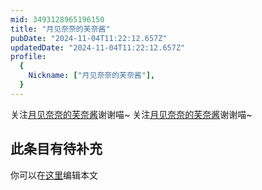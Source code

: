 ```yaml
---
mid: 3493128965196150
title: "月见奈奈的芙奈酱"
pubDate: "2024-11-04T11:22:12.657Z"
updatedDate: "2024-11-04T11:22:12.657Z"
profile:
  {
    Nickname: ["月见奈奈的芙奈酱"],
  }
---
```


关注[月见奈奈的芙奈酱](https://space.bilibili.com/3493128965196150)谢谢喵~ 关注[月见奈奈的芙奈酱](https://space.bilibili.com/3493128965196150)谢谢喵~

## 此条目有待补充
你可以在[这里](https://github.com/Yuhanawa/VTuber.ICU/edit/master/src/content/v/月见奈奈的芙奈酱/index.md)编辑本文
